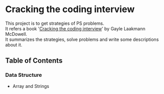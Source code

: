 # Cracking the coding interview

This project is to get strategies of PS problems.<br/>
It refers a book '[Cracking the coding interview](http://www.crackingthecodinginterview.com/contents.html)' by Gayle Laakmann McDowell.<br/>
It summarizes the strategies, solve problems and write some descriptions about it.

## Table of Contents
### Data Structure
- Array and Strings
